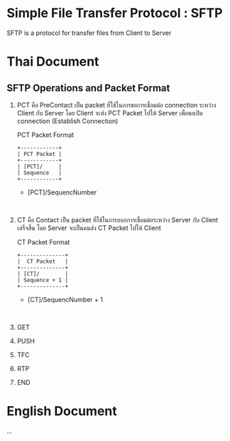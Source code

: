 # Simple File Transfer Protocol : SFTP
SFTP is a protocol for transfer files from Client to Server

# Thai Document
## SFTP Operations and Packet Format
1. PCT คือ PreContact เป็น packet ที่ใช้ในการขอการเชื่อมต่อ connection ระหว่าง Client กับ Server โดย Client จะส่ง PCT Packet ไปให้ Server เพื่อขอเปิด connection (Establish Connection)

    PCT Packet Format

    ```
    +------------+
    | PCT Packet |
    +------------+
    | [PCT]/     |
    | Sequence   |
    +------------+
    ```


    - [PCT]/SequencNumber 
<br>

2. CT คือ Contact เป็น packet ที่ใช้ในการบอกการเชื่อมต่อระหว่าง Server กับ Client เสร็จสิ้น โดย Server จะเป็นคนส่ง CT Packet ไปให้ Client

    CT Packet Format
    ```
    +--------------+
    |  CT Packet   |
    +--------------+
    | [CT]/        |
    | Sequence + 1 |
    +--------------+
    ```
    - [CT]/SequencNumber + 1
<br>

3. GET
4. PUSH

5. TFC
6. RTP
7. END
# English Document
...